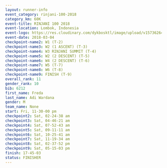 ```yaml
---
layout: runner-info 
event_category: rinjani-100-2018 
category_km: 60K 
event-title: RINJANI 100 2018 
event-location: Lombok, Indonesia 
event-logo: https://res.cloudinary.com/dykbosktl/image/upload/v1573626435/Logo/Rinjani_eoufbh.png 
event-date: 2018-03-04 
checkpoint-name2: W1 (T-2) 
checkpoint-name3: W2 (1 ASCENT) (T-3) 
checkpoint-name4: W3 RINJANI SUMMIT (T-4) 
checkpoint-name5: W2 (2 DESCENT) (T-5) 
checkpoint-name6: W4 (2 DESCENT) (T-6) 
checkpoint-name7: W5 (T-7) 
checkpoint-name8: W6 (T-8) 
checkpoint-name9: FINISH (T-9) 
overall_rank: 11
gender_rank: 10
bib: 6212
first_name: Freda
last_name: Adi Wardana
gender: M
team_name: None
start: Fri, 11-30-00 pm
checkpoint2: Sat, 02-24-38 am
checkpoint3: Sat, 04-46-21 am
checkpoint4: Sat, 07-52-43 am
checkpoint5: Sat, 09-11-11 am
checkpoint6: Sat, 10-25-41 am
checkpoint7: Sat, 11-19-34 am
checkpoint8: Sat, 02-37-52 pm
checkpoint9: Sat, 05-15-03 pm
finish: 17-45-03
status: FINISHER
---
```

